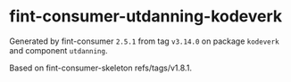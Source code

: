# fint-consumer-utdanning-kodeverk

Generated by fint-consumer `2.5.1` from tag `v3.14.0` on package `kodeverk` and component `utdanning`.

Based on fint-consumer-skeleton refs/tags/v1.8.1.
